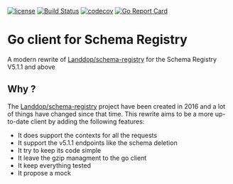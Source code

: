[![license](http://img.shields.io/badge/license-Apache%20v2-orange.svg)](https://raw.githubusercontent.com/Peltoche/ical-rs/master/LICENSE)
[![Build Status](https://travis-ci.org/leboncoin/schema-registry.svg?branch=master)](https://travis-ci.org/leboncoin/schema-registry)
[![codecov](https://codecov.io/gh/leboncoin/schema-registry/branch/master/graph/badge.svg)](https://codecov.io/gh/leboncoin/schema-registry)
[![Go Report Card](https://goreportcard.com/badge/github.com/leboncoin/schema-registry)](https://goreportcard.com/report/github.com/leboncoin/schema-registry)

# Go client for Schema Registry

A modern rewrite of [Landdop/schema-registry](https://github.com/Landoop/schema-registry)
for the Schema Registry V5.1.1 and above

## Why ?

The [Landdop/schema-registry](https://github.com/Landoop/schema-registry) project have
been created in 2016 and a lot of things have changed since that time. This rewrite
aims to be a more up-to-date client by adding the following features:

- It does support the contexts for all the requests
- It support the v5.1.1 endpoints like the schema deletion
- It try to keep its code simple
- It leave the gzip managment to the go client
- It keep everything tested
- It propose a mock
